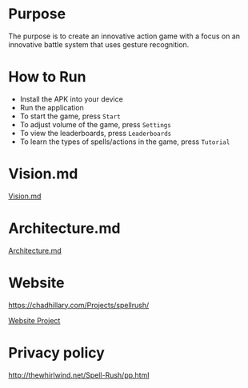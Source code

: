 # Purpose

The purpose is to create an innovative action game with a focus on an innovative battle system that uses gesture recognition. 

# How to Run

- Install the APK into your device
- Run the application
- To start the game, press `Start`
- To adjust volume of the game,  press `Settings`
- To view the leaderboards, press `Leaderboards`
- To learn the types of spells/actions in the game, press `Tutorial`

# Vision.md

[Vision.md](VISION.md)

# Architecture.md

[Architecture.md](ARCHITECTURE.md)

# Website

https://chadhillary.com/Projects/spellrush/

[Website Project](/website/index.html)

# Privacy policy

http://thewhirlwind.net/Spell-Rush/pp.html

